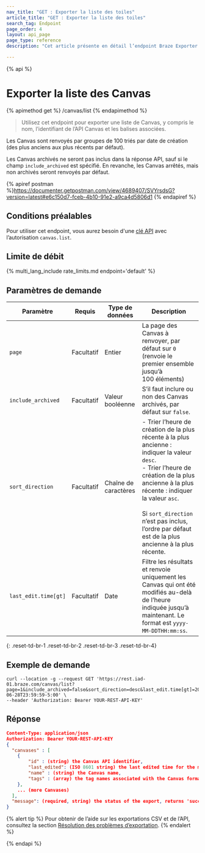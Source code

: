 ```yaml
---
nav_title: "GET : Exporter la liste des toiles"
article_title: "GET : Exporter la liste des toiles"
search_tag: Endpoint
page_order: 4
layout: api_page
page_type: reference
description: "Cet article présente en détail l’endpoint Braze Exporter la liste des Canvas."

---
```

{% api %}
# Exporter la liste des Canvas
{% apimethod get %}
/canvas/list
{% endapimethod %}

> Utilisez cet endpoint pour exporter une liste de Canvas, y compris le nom, l’identifiant de l’API Canvas et les balises associées. 

Les Canvas sont renvoyés par groupes de 100 triés par date de création (des plus anciens aux plus récents par défaut).

Les Canvas archivés ne seront pas inclus dans la réponse API, sauf si le champ `include_archived` est spécifié. En revanche, les Canvas arrêtés, mais non archivés seront renvoyés par défaut.

{% apiref postman %}https://documenter.getpostman.com/view/4689407/SVYrsdsG?version=latest#e6c150d7-fceb-4b10-91e2-a9ca4d5806d1 {% endapiref %}

## Conditions préalables

Pour utiliser cet endpoint, vous aurez besoin d'une [clé API]({{site.baseurl}}/api/basics#rest-api-key/) avec l’autorisation `canvas.list`.

## Limite de débit

{% multi_lang_include rate_limits.md endpoint='default' %}

## Paramètres de demande

| Paramètre | Requis | Type de données | Description |
| --------- | -------- | --------- | ----------- |
| `page` | Facultatif | Entier | La page des Canvas à renvoyer, par défaut sur `0` (renvoie le premier ensemble jusqu’à 100 éléments) |
| `include_archived` | Facultatif | Valeur booléenne | S’il faut inclure ou non des Canvas archivés, par défaut sur `false`. |
| `sort_direction` | Facultatif | Chaîne de caractères | \- Trier l’heure de création de la plus récente à la plus ancienne : indiquer la valeur `desc`.<br> \- Trier l’heure de création de la plus ancienne à la plus récente : indiquer la valeur `asc`. <br><br>Si `sort_direction` n’est pas inclus, l’ordre par défaut est de la plus ancienne à la plus récente. |
| `last_edit.time[gt]` | Facultatif | Date | Filtre les résultats et renvoie uniquement les Canvas qui ont été modifiés au-delà de l’heure indiquée jusqu’à maintenant. Le format est `yyyy-MM-DDTHH:mm:ss`. |
{: .reset-td-br-1 .reset-td-br-2 .reset-td-br-3  .reset-td-br-4}

## Exemple de demande

```
curl --location -g --request GET 'https://rest.iad-01.braze.com/canvas/list?page=1&include_archived=false&sort_direction=desc&last_edit.time[gt]=2020-06-28T23:59:59-5:00' \
--header 'Authorization: Bearer YOUR-REST-API-KEY'
```

## Réponse

```json
Content-Type: application/json
Authorization: Bearer YOUR-REST-API-KEY
{
  "canvases" : [
  	{
  		"id" : (string) the Canvas API identifier,
  		"last_edited": (ISO 8601 string) the last edited time for the message,
  		"name" : (string) the Canvas name,
  		"tags" : (array) the tag names associated with the Canvas formatted as strings,
  	},
    ... (more Canvases)
  ],
  "message": (required, string) the status of the export, returns 'success' when completed without errors
}
```

{% alert tip %}
Pour obtenir de l’aide sur les exportations CSV et de l’API, consultez la section [Résolution des problèmes d’exportation]({{site.baseurl}}/user_guide/data_and_analytics/export_braze_data/export_troubleshooting/).
{% endalert %}

{% endapi %}
